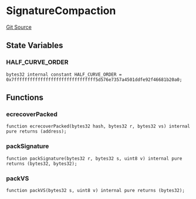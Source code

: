 # SignatureCompaction
[Git Source](https://github.com/bowenli86/eigenlayer-contracts/blob/0800603ae0e71de6487dd628cace5380fa364f74/src/test/utils/SignatureCompaction.sol)


## State Variables
### HALF_CURVE_ORDER

```solidity
bytes32 internal constant HALF_CURVE_ORDER = 0x7fffffffffffffffffffffffffffffff5d576e7357a4501ddfe92f46681b20a0;
```


## Functions
### ecrecoverPacked


```solidity
function ecrecoverPacked(bytes32 hash, bytes32 r, bytes32 vs) internal pure returns (address);
```

### packSignature


```solidity
function packSignature(bytes32 r, bytes32 s, uint8 v) internal pure returns (bytes32, bytes32);
```

### packVS


```solidity
function packVS(bytes32 s, uint8 v) internal pure returns (bytes32);
```

